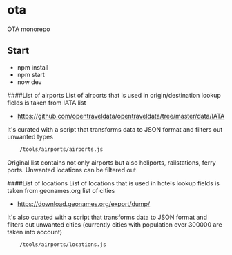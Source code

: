 # ota
OTA monorepo


## Start
* npm install
* npm start
* now dev


####List of airports
List of airports that is used in origin/destination lookup fields is taken from IATA list
* https://github.com/opentraveldata/opentraveldata/tree/master/data/IATA

It's curated with a script that transforms data to JSON format and filters out unwanted types

```bash
    /tools/airports/airports.js
```
Original list contains not only airports but also heliports, railstations, ferry ports.
Unwanted locations can be filtered out



####List of locations
List of locations that is used in hotels lookup fields is taken from geonames.org list of cities
* https://download.geonames.org/export/dump/

It's also curated with a script that transforms data to JSON format and filters out unwanted cities (currently cities with population over 300000 are taken into account)

```bash
    /tools/airports/locations.js
```
